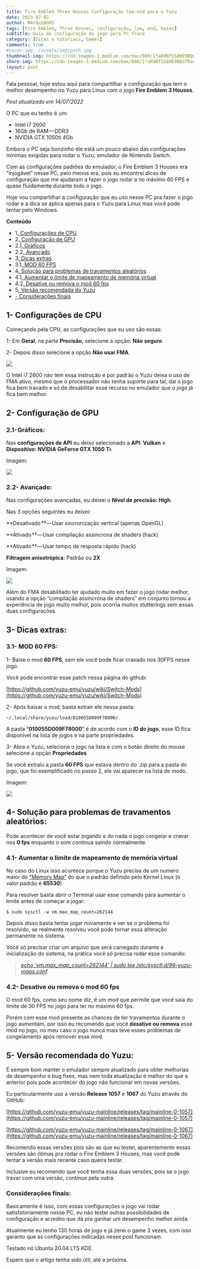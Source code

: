 ```yaml
---
title: Fire Emblem Three Houses Configuração low-end para o Yuzu
date: 2023-07-02
author: M4rQu1Nh0S
tags: [Fire Emblem, Three Houses, configuração, low, end, baixo]
subtitle: Guia de configuração do jogo para PC fraco
category: [Dicas e tutoriais, Games]
comments: true
#cover-img: /assets/img/path.jpg
thumbnail-img: https://cdn-images-1.medium.com/max/800/1*aR9NfSS8HE9BQdfRausbtg.jpeg
share-img: https://cdn-images-1.medium.com/max/800/1*aR9NfSS8HE9BQdfRausbtg.jpeg
layout: post
---
```


Fala pessoal, hoje estou aqui para compartilhar a configuração que tem o melhor desempenho no Yuzu para Linux com o jogo **Fire Emblem 3 Houses**.

_Post atualizado em 14/07/2022_

O PC que eu tenho é um:

-   Intel i7 2600
-   16Gb de RAM — DDR3
-   NVIDIA GTX 1050ti 4Gb

Embora o PC seja bonzinho ele está um pouco abaixo das configurações mínimas exigidas para rodar o Yuzu, emulador de Nintendo Switch.

Com as configurações padrões do emulador, o Fire Emblem 3 Houses era “injogável” nesse PC, pelo menos era, pois eu encontrei dicas de configuração que me ajudaram a fazer o jogo rodar a no máximo 60 FPS e quase fluídamente durante todo o jogo.

Hoje vou compartilhar a configuração que eu uso nesse PC pra fazer o jogo rodar e a dica se aplica apenas para o Yuzu para Linux mas você pode tentar pelo Windows.

**Conteúdo**

- 1[. Configurações de CPU](#1--configurações-de-cpu)
- 2[. Configuração de GPU](#2--configuração-de-gpu)
- 2.1[. Gráficos](#21--gráficos)
- 2.2[. Avançado](#22--avançado)
- 3[. Dicas extras](#3--dicas-extras)
- 3.1[. MOD 60 FPS](#31--mod-60-fps)
- 4[. Solução para problemas de travamentos aleatórios](#4--solução-para-problemas-de-travamentos-aleatórios)
- 4.1[. Aumentar o limite de mapeamento de memória virtual](#41--aumentar-o-limite-de-mapeamento-de-memória-virtual)
- 4.2[. Desative ou remova o mod 60 fps](#42--desative-ou-remova-o-mod-60-fps)
- 5[. Versão recomendada do Yuzu](#5--versão-recomendada-do-yuzu)
- [- Considerações finais](#considerações-finais)

## 1- Configurações de CPU
Começando pela CPU, as configurações que eu uso são essas:

1- Em **Geral**, na parte **Precisão,** selecione a opção: **Não seguro**.

2- Depois disso selecione a opção **Não usar FMA**.

![](https://cdn-images-1.medium.com/max/800/1*aR9NfSS8HE9BQdfRausbtg.jpeg)

O Intel i7 2600 não tem essa instrução e por padrão o Yuzu deixa o uso de FMA ativo, mesmo que o processador não tenha suporte para tal, daí o jogo fica bem travado e só de desabilitar esse recurso no emulador que o jogo já fica bem melhor.

## 2- Configuração de GPU

### 2.1- Gráficos:
Nas **configurações de API** eu deixo selecionado a **API: Vulkan** e **Dispositivo: NVIDIA GeForce GTX 1050 Ti**.

Imagem:

![](https://cdn-images-1.medium.com/max/800/1*2r9OvvrWZJRqaZhKPJjBtw.jpeg)

### 2.2- Avançado:
Nas configurações avançadas, eu deixei o **Nivel de precisão: High**.

Nas 3 opções seguintes eu deixei:

**Desativado **— Usar sincronização vertical (apenas OpenGL)

**Ativado **— Usar compilação assíncrona de shaders (hack)

**Ativado **— Usar tempo de resposta rápido (hack)

**Filtragem anisotrópica:** Padrão ou **2X**

Imagem:

![](https://cdn-images-1.medium.com/max/800/1*T_2Z5Wx_Km5ENnRQ6UXCQA.jpeg)

Além do FMA desabilitado ter ajudado muito em fazer o jogo rodar melhor, usando a opção “compilação assíncrona de shaders” em conjunto tornou a experiência de jogo muito melhor, pois ocorria muitos stutterings sem essas duas configurações.

## 3- Dicas extras:

### 3.1- MOD 60 FPS:
1- Baixe o mod **60 FPS**, sem ele você pode ficar cravado nos 30FPS nesse jogo.

Você pode encontrar esse patch nessa página do github:

[https://github.com/yuzu-emu/yuzu/wiki/Switch-Mods](https://github.com/yuzu-emu/yuzu/wiki/Switch-Mods)

2- Após baixar o mod, basta extrair ele nessa pasta:

`~/.local/share/yuzu/load/010055D009F78000/`

A pasta “**010055D009F78000**” é de acordo com o **ID do jogo**, esse ID fica disponível na lista de jogos e na parte propriedades.

3- Abra o Yuzu, selecione o jogo na lista e com o botão direito do mouse selecione a opção **Propriedades**

Se você extraiu a pasta **60 FPS** que estava dentro do .zip para a pasta do jogo, que foi exemplificado no passo 2, ele vai aparecer na lista de mods.

Imagem:

![](https://cdn-images-1.medium.com/max/800/1*Z9ru_kuA_8EFk6Ms8zQjFg.jpeg)

## 4- Solução para problemas de travamentos aleatórios:
Pode acontecer de você estar jogando e do nada o jogo congelar e cravar nos **0 fps** enquanto o som continua saindo normalmente.

### 4.1- Aumentar o limite de mapeamento de memória virtual
No caso do Linux isso acontece porque o Yuzu precisa de um numero maior de [“Memory Map”](https://www.kernel.org/doc/html/latest/admin-guide/sysctl/vm.html?highlight=max_map_count#max-map-count) do que o padrão definido pelo Kernel Linux (o valor padrão é **65530**)

Para resolver basta abrir o Terminal usar esse comando para aumentar o limite antes de começar a jogar:

    $ sudo sysctl -w vm.max_map_count=262144

Depois disso basta tentar jogar novamente e ver se o problema foi resolvido, se realmente resolveu você pode tornar essa alteração permanente no sistema.

Você só precisar criar um arquivo que será carregado durante a inicialização do sistema, na prática você só precisa rodar esse comando:

> [_echo ‘vm.max_map_count=262144’ | sudo tee /etc/sysctl.d/99-yuzu-maps.conf_](https://github.com/yuzu-emu/yuzu/issues/7397#issuecomment-974834996)

### 4.2- Desative ou remova o mod 60 fps
O mod 60 fps, como seu nome diz, é um mod que permite que você saia do limite de 30 FPS no jogo para ter no máximo 60 fps.

Porém com esse mod presente as chances de ter travamentos durante o jogo aumentam, por isso eu recomendo que você **desative ou remova** esse mod no jogo, no meu caso o jogo nunca mais teve esses problemas de congelamento após remover esse mod.

## 5- Versão recomendada do Yuzu:
É sempre bom manter o emulador sempre atualizado para obter melhorias de desempenho e bug fixes, mas nem toda atualização é melhor do que a anterior pois pode acontecer do jogo não funcionar em novas versões.

Eu particularmente uso a versão **Release 1057** e **1067** do Yuzu através do GitHub:

[https://github.com/yuzu-emu/yuzu-mainline/releases/tag/mainline-0-1057](https://github.com/yuzu-emu/yuzu-mainline/releases/tag/mainline-0-1057)

[https://github.com/yuzu-emu/yuzu-mainline/releases/tag/mainline-0-1067](https://github.com/yuzu-emu/yuzu-mainline/releases/tag/mainline-0-1067)

Recomendo essas versões pois são as que eu testei, aparentemente essas versões são ótimas pra rodar o Fire Emblem 3 Houses, mas você pode tentar a versão mais recente caso queira testar.

Inclusive eu recomendo que você tenha essa duas versões, pois se o jogo travar com uma versão, continue pela outra.

### Considerações finais:
Basicamente é isso, com essas configurações o jogo vai rodar satisfatoriamente nesse PC, eu não testei outras possibilidades de configuração e acredito que dá pra ganhar um desempenho melhor ainda.

Atualmente eu tenho 130 horas de jogo e já zerei o game 3 vezes, com isso garanto que as configurações indicadas nesse post funcionam.

Testado no Ubuntu 20.04 LTS KDE.

Espero que o artigo tenha sido útil, até a próxima.
